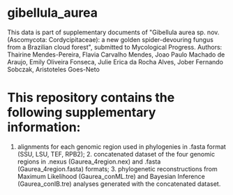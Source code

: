 # gibellula_aurea

This data is part of supplementary documents of "Gibellula aurea sp. nov. (Ascomycota: Cordycipitaceae): a new golden spider-devouring fungus from a Brazilian cloud forest", submitted to Mycological Progress. Authors:  Thairine Mendes-Pereira, Flavia Carvalho Mendes, Joao Paulo Machado de Araujo, Emily Oliveira Fonseca, Julie Erica da Rocha Alves, Jober Fernando Sobczak, Aristoteles Goes-Neto

# This repository contains the following supplementary information:
1. alignments for each genomic region used in phylogenies in .fasta format (SSU, LSU, TEF, RPB2); 2. concatenated dataset of the four genomic regions in .nexus (Gaurea_4region.nex) and .fasta (Gaurea_4region.fasta) formats; 3. phylogenetic reconstructions from Maximum Likelihood (Gaurea_conML.tre) and Bayesian Inference (Gaurea_conIB.tre) analyses generated with the concatenated dataset.
